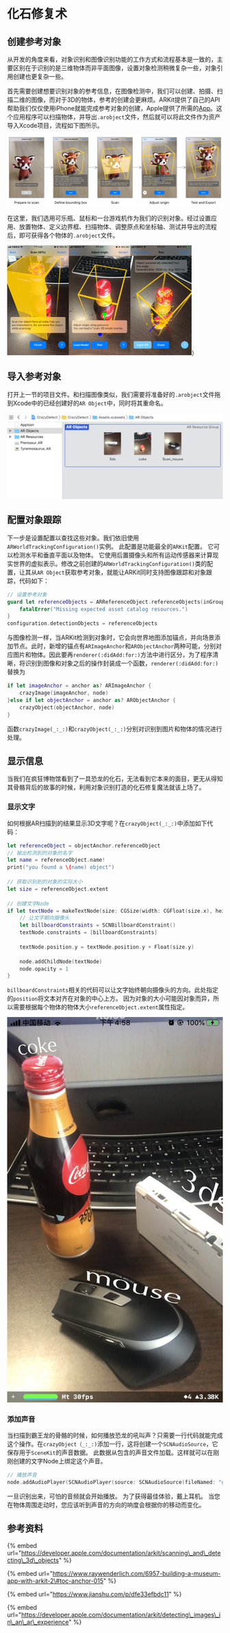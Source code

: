 # 化石修复术

## 创建参考对象

从开发的角度来看，对象识别和图像识别功能的工作方式和流程基本是一致的，主要区别在于识别的是三维物体而非平面图像，设置对象检测稍微复杂一些，对象引用创建也更复杂一些。

首先需要创建想要识别对象的参考信息，在图像检测中，我们可以创建、拍摄、扫描二维的图像，而对于3D的物体，参考的创建会更麻烦。ARKit提供了自己的API帮助我们仅仅使用iPhone就能完成参考对象的创建，Apple提供了所需的[App](https://developer.apple.com/documentation/arkit/scanning_and_detecting_3d_objects)。这个应用程序可以扫描物体，并导出`.arobject`文件，然后就可以将此文件作为资产导入Xcode项目，流程如下图所示。

![&#x4F7F;&#x7528;iOS&#x5E94;&#x7528;&#x7A0B;&#x5E8F;&#x626B;&#x63CF;&#x73B0;&#x5B9E;&#x4E16;&#x754C;&#x5BF9;&#x8C61;](.gitbook/assets/image-6.png)

在这里，我们选用可乐瓶、鼠标和一台游戏机作为我们的识别对象。经过设置应用、放置物体、定义边界框、扫描物体、调整原点和坐标轴、测试并导出的流程后，即可获得各个物体的`.arobject`文件。

<img src=".gitbook/assets/32.png" style="zoom:25%;" /><img src=".gitbook/assets/33.png" style="zoom:25%;" /><img src=".gitbook/assets/34.png" style="zoom:25%;" />）

## 导入参考对象

打开上一节的项目文件。和扫描图像类似，我们需要将准备好的`.arobject`文件拖到Xcode中的已经创建好的`AR Object`中，同时将其重命名。

![](.gitbook/assets/35.png)

## 配置对象跟踪

下一步是设置配置以查找这些对象。我们依旧使用`ARWorldTrackingConfiguration()`实例。 此配置是功能最全的`ARKit`配置。 它可以检测水平和垂直平面以及物体。 它使用后置摄像头和所有运动传感器来计算现实世界的虚拟表示。修改之前创建的`ARWorldTrackingConfiguration()`类的配置，让其从`AR Object`获取参考对象，就能让ARKit同时支持图像跟踪和对象跟踪，代码如下：

```swift
// 设置参考对象
guard let referenceObjects = ARReferenceObject.referenceObjects(inGroupNamed: "AR Objects", bundle: nil) else{
    fatalError("Missing expected asset catalog resources.")
}
configuration.detectionObjects = referenceObjects
```

与图像检测一样，当ARKit检测到对象时，它会向世界地图添加锚点，并向场景添加节点。此时，新增的锚点有`ARImageAnchor`和`ARObjectAnchor`两种可能，分别对应图片和物体。因此要再`renderer(:didAdd:for:)`方法中进行区分，为了程序清晰，将识别到图像和对象之后的操作封装成一个函数，`renderer(:didAdd:for:)`替换为

```swift
if let imageAnchor = anchor as? ARImageAnchor {
    crazyImage(imageAnchor, node)
}else if let objectAnchor = anchor as? ARObjectAnchor {
    crazyObject(objectAnchor, node)
}
```

函数`crazyImage(_:_:)`和`crazyObject(_:_:)`分别对识别到图片和物体的情况进行处理。

## 显示信息

当我们在疯狂博物馆看到了一具恐龙的化石，无法看到它本来的面目，更无从得知其骨骼背后的故事的时候，利用对象识别打造的化石修复魔法就该上场了。

### 显示文字

如何根据AR扫描到的结果显示3D文字呢？在`crazyObject(_:_:)`中添加如下代码：

```swift
let referenceObject = objectAnchor.referenceObject
// 输出检测到的对象的名字
let name = referenceObject.name!
print("you found a \(name) object")

// 获取识别到的对象的实际大小
let size = referenceObject.extent

// 创建文字Node
if let textNode = makeTextNode(size: CGSize(width: CGFloat(size.x), height: CGFloat(size.y)), name: name){
    // 让文字朝向摄像头
    let billboardConstraints = SCNBillboardConstraint()
    textNode.constraints = [billboardConstraints]
    
    textNode.position.y = textNode.position.y + Float(size.y)
    
    node.addChildNode(textNode)
    node.opacity = 1
}
```

`billboardConstraints`相关的代码可以让文字始终朝向摄像头的方向。此处指定的`position`将文本对齐在对象的中心上方。 因为对象的大小可能因对象而异，所以需要根据每个物体的物体大小`referenceObject.extent`属性指定。

![&#x663E;&#x793A;&#x6587;&#x5B57;](.gitbook/assets/36.png)

### 添加声音

当扫描到霸王龙的骨骼的时候，如何播放恐龙的吼叫声？只需要一行代码就能完成这个操作。在`crazyObject（_:_:)`添加一行，这将创建一个`SCNAudioSource`，它保存用于`SceneKit`的声音数据。 此数据从包含的声音文件加载。这样就可以在刚刚创建的文字Node上绑定这个声音。

```swift
// 播放声音
node.addAudioPlayer(SCNAudioPlayer(source: SCNAudioSource(fileNamed: "growls.wav")!))
```

一旦识别出来，可怕的音频就会开始播放。 为了获得最佳体验，戴上耳机。 当您在物体周围走动时，您应该听到声音的方向的响度会根据你的移动而变化。

## 参考资料

{% embed url="https://developer.apple.com/documentation/arkit/scanning\_and\_detecting\_3d\_objects" %}

{% embed url="https://www.raywenderlich.com/6957-building-a-museum-app-with-arkit-2\#toc-anchor-015" %}

{% embed url="https://www.jianshu.com/p/dfe33efbdc11" %}

{% embed url="https://developer.apple.com/documentation/arkit/detecting\_images\_in\_an\_ar\_experience" %}



